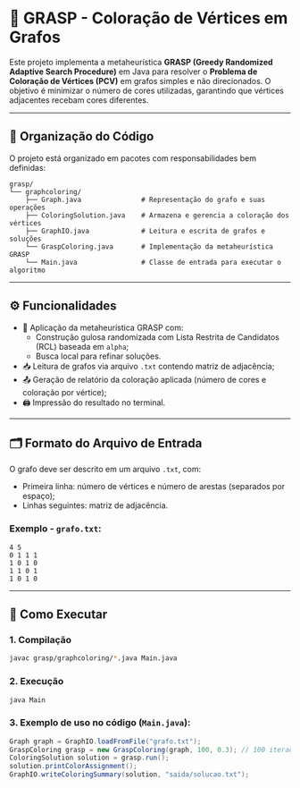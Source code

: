 # 🎨 GRASP - Coloração de Vértices em Grafos

Este projeto implementa a metaheurística **GRASP (Greedy Randomized Adaptive Search Procedure)** em Java para resolver o **Problema de Coloração de Vértices (PCV)** em grafos simples e não direcionados. O objetivo é minimizar o número de cores utilizadas, garantindo que vértices adjacentes recebam cores diferentes.

---

## 📁 Organização do Código

O projeto está organizado em pacotes com responsabilidades bem definidas:

```
grasp/
└── graphcoloring/
    ├── Graph.java               # Representação do grafo e suas operações
    ├── ColoringSolution.java    # Armazena e gerencia a coloração dos vértices
    ├── GraphIO.java             # Leitura e escrita de grafos e soluções
    └── GraspColoring.java       # Implementação da metaheurística GRASP
    └── Main.java                # Classe de entrada para executar o algoritmo
```

---

## ⚙️ Funcionalidades

- 🧠 Aplicação da metaheurística GRASP com:
  - Construção gulosa randomizada com Lista Restrita de Candidatos (RCL) baseada em `alpha`;
  - Busca local para refinar soluções.
- 📥 Leitura de grafos via arquivo `.txt` contendo matriz de adjacência;
- 📤 Geração de relatório da coloração aplicada (número de cores e coloração por vértice);
- 🖨️ Impressão do resultado no terminal.

---

## 🗂️ Formato do Arquivo de Entrada

O grafo deve ser descrito em um arquivo `.txt`, com:

- Primeira linha: número de vértices e número de arestas (separados por espaço);
- Linhas seguintes: matriz de adjacência.

### Exemplo - `grafo.txt`:

```
4 5
0 1 1 1
1 0 1 0
1 1 0 1
1 0 1 0
```

---

## 🚀 Como Executar

### 1. Compilação
```bash
javac grasp/graphcoloring/*.java Main.java
```

### 2. Execução
```bash
java Main
```

### 3. Exemplo de uso no código (`Main.java`):
```java
Graph graph = GraphIO.loadFromFile("grafo.txt");
GraspColoring grasp = new GraspColoring(graph, 100, 0.3); // 100 iterações, alpha = 0.3
ColoringSolution solution = grasp.run();
solution.printColorAssignment();
GraphIO.writeColoringSummary(solution, "saida/solucao.txt");
```
